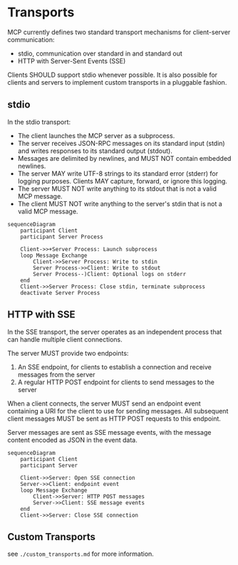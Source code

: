 # Transports

MCP currently defines two standard transport mechanisms for client-server communication:
- stdio, communication over standard in and standard out
- HTTP with Server-Sent Events (SSE)

Clients SHOULD support stdio whenever possible. It is also possible for clients and servers to implement custom transports in a pluggable fashion.

## stdio

In the stdio transport:
- The client launches the MCP server as a subprocess.
- The server receives JSON-RPC messages on its standard input (stdin) and writes responses to its standard output (stdout).
- Messages are delimited by newlines, and MUST NOT contain embedded newlines.
- The server MAY write UTF-8 strings to its standard error (stderr) for logging purposes. Clients MAY capture, forward, or ignore this logging.
- The server MUST NOT write anything to its stdout that is not a valid MCP message.
- The client MUST NOT write anything to the server's stdin that is not a valid MCP message.

```mermaid
sequenceDiagram
    participant Client
    participant Server Process

    Client->>+Server Process: Launch subprocess
    loop Message Exchange
        Client->>Server Process: Write to stdin
        Server Process->>Client: Write to stdout
        Server Process--)Client: Optional logs on stderr
    end
    Client->>Server Process: Close stdin, terminate subprocess
    deactivate Server Process
```

## HTTP with SSE

In the SSE transport, the server operates as an independent process that can handle multiple client connections.

The server MUST provide two endpoints:
1. An SSE endpoint, for clients to establish a connection and receive messages from the server
2. A regular HTTP POST endpoint for clients to send messages to the server

When a client connects, the server MUST send an endpoint event containing a URI for the client to use for sending messages. All subsequent client messages MUST be sent as HTTP POST requests to this endpoint.

Server messages are sent as SSE message events, with the message content encoded as JSON in the event data.

```mermaid
sequenceDiagram
    participant Client
    participant Server

    Client->>Server: Open SSE connection
    Server->>Client: endpoint event
    loop Message Exchange
        Client->>Server: HTTP POST messages
        Server->>Client: SSE message events
    end
    Client->>Server: Close SSE connection
```

## Custom Transports

see `./custom_transports.md` for more information.